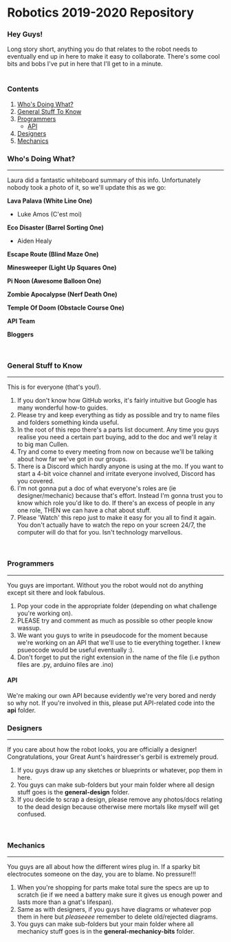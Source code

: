 # Robotics 2019-2020 Repository

### Hey Guys!
Long story short, anything you do that relates to the robot needs to eventually end up in here to make it easy to collaborate. There's  some cool bits and bobs I've put in here that I'll get to in a minute.  
 <br />
 
### Contents
1. [Who's Doing What?](#whos-doing-what)
2. [General Stuff To Know](#general-stuff-to-know)
3. [Programmers](#programmers)
    * [API](#api)
4. [Designers](#designers)
5. [Mechanics](#mechanics)

### Who's Doing What?
---
Laura did a fantastic whiteboard summary of this info. Unfortunately nobody took a photo of it, so we'll update this as we go:

**Lava Palava (White Line One)**
* Luke Amos (C'est moi)

**Eco Disaster (Barrel Sorting One)**
* Aiden Healy

**Escape Route (Blind Maze One)**

**Minesweeper (Light Up Squares One)**

**Pi Noon (Awesome Balloon One)**

**Zombie Apocalypse (Nerf Death One)**

**Temple Of Doom (Obstacle Course One)**

**API Team**

**Bloggers** 

 <br />

### General Stuff to Know
---
This is for everyone (that's you!). 
1. If you don't know how GitHub works, it's fairly intuitive but Google has many wonderful how-to guides.
2. Please try and keep everything as tidy as possible and try to name files and folders something kinda useful.
3. In the root of this repo there's a parts list document. Any time you guys realise you need a certain part buying, add to the doc and we'll relay it to big man Cullen.
4. Try and come to every meeting from now on because we'll be talking about how far we've got in our groups.
5. There is a Discord which hardly anyone is using at the mo. If you want to start a 4-bit voice channel and irritate everyone involved, Discord has you covered.
6. I'm not gonna put a doc of what everyone's roles are (ie designer/mechanic) because that's effort. Instead I'm gonna trust you to know which role you'd like to do. If there's an excess of people in any one role, THEN we can have a chat about stuff.
7. Please 'Watch' this repo just to make it easy for you all to find it again. You don't actually have to watch the repo on your screen 24/7, the computer will do that for you. Isn't technology marvellous.
 <br />

### Programmers
---
You guys are important. Without you the robot would not do anything except sit there and look fabulous. 

1. Pop your code in the appropriate folder (depending on what challenge you're working on).
2. PLEASE try and comment as much as possible so other people know wassup.
3. We want you guys to write in pseudocode for the moment because we're working on an API that we'll use to tie everything together. I knew psueocode would be useful eventually :).
4. Don't forget to put the right extension in the name of the file (i.e python files are .py, arduino files are .ino)

#### API
We're making our own API because evidently we're very bored and nerdy so why not. If you're involved in this, please put API-related code into the **api** folder.
 <br />
 
### Designers
---
If you care about how the robot looks, you are officially a designer! Congratulations, your Great Aunt's hairdresser's gerbil is extremely proud.

1. If you guys draw up any sketches or blueprints or whatever, pop them in here.
2. You guys can make sub-folders but your main folder where all design stuff goes is the **general-design** folder.
3. If you decide to scrap a design, please remove any photos/docs relating to the dead design because otherwise mere mortals like myself will get confused.
 <br />

### Mechanics
---
You guys are all about how the different wires plug in. If a sparky bit electrocutes someone on the day, you are to blame. No pressure!!!

1. When you're shopping for parts make total sure the specs are up to scratch (ie if we need a battery make sure it gives us enough power and lasts more than a gnat's lifespan).
2. Same as with designers, if you guys have diagrams or whatever pop them in here but *pleaseeee* remember to delete old/rejected diagrams.
3. You guys can make sub-folders but your main folder where all mechanicy stuff goes is in the **general-mechanicy-bits** folder.
 <br />







